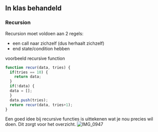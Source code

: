 ## In klas behandeld
### Recursion
Recursion moet voldoen aan 2 regels: 
- een call naar zichzelf (dus herhaalt zichzelf)
- end state/condition hebben

voorbeeld recursive function
```js
function recur(data, tries) {
  if(tries == 10) {
    return data;
  }
  if(!data) {
  data = [];
  }
  data.push(tries);
  return recur(data, tries+1);
}
```
Een goed idee bij recursive functies is uittekenen wat je nou precies wil doen. Dit zorgt voor het overzicht.
![IMG_0947](https://user-images.githubusercontent.com/24520560/75431950-ebb3bb80-594d-11ea-9c9a-b5f6c610bf8e.JPG)



